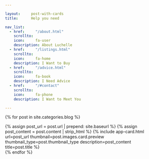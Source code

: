 ```yaml
---

layout:     post-with-cards
title:      Help you need

nav_list: 
  - href:     "/about.html"
    scrollto: 
    icon:     fa-user
    description: About Luchelle
  - href:     "/listings.html"
    scrollto: 
    icon:     fa-home
    description: I Want to Buy
  - href:     "/advice.html"
    scrollto: 
    icon:     fa-book
    description: I Need Advice
  - href:     "/#contact"
    scrollto: 
    icon:     fa-phone
    description: I Want to Meet You

---
```


{% for post in site.categories.blog %}
<article class="col-xs-12 col-sm-12 col-md-6 single-card-box single-post">
  {% assign post_url = post.url | prepend: site.baseurl %}
  {% assign post_content = post.content | strip_html %}
  {% include app-card.html url=post_url thumbnail=post.images.card.preview thumbnail_type=post.thumbnail_type description=post_content title=post.title %}
</article> <!--./single post-->
{% endfor %}